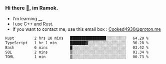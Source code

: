 ### Hi there 👋, im Ramok.

- I'm learning __.
- I use C++ and Rust.
- If you want to contact me, use this email box : Cooked4930@proton.me

<!--START_SECTION:waka-->

```txt
Rust         2 hrs 10 mins   ████████████████░░░░░░░░░   64.20 %
TypeScript   1 hr 1 min      ███████▓░░░░░░░░░░░░░░░░░   30.28 %
Bash         6 mins          █░░░░░░░░░░░░░░░░░░░░░░░░   03.42 %
SQL          2 mins          ▒░░░░░░░░░░░░░░░░░░░░░░░░   01.34 %
TOML         1 min           ▒░░░░░░░░░░░░░░░░░░░░░░░░   00.73 %
```

<!--END_SECTION:waka-->

